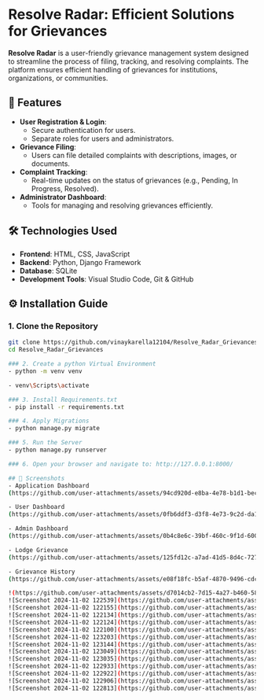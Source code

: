 
# Resolve Radar: Efficient Solutions for Grievances

**Resolve Radar** is a user-friendly grievance management system designed to streamline the process of filing, tracking, and resolving complaints. The platform ensures efficient handling of grievances for institutions, organizations, or communities.

## 🚀 Features

- **User Registration & Login**:
  - Secure authentication for users.
  - Separate roles for users and administrators.
- **Grievance Filing**:
  - Users can file detailed complaints with descriptions, images, or documents.
- **Complaint Tracking**:
  - Real-time updates on the status of grievances (e.g., Pending, In Progress, Resolved).
- **Administrator Dashboard**:
  - Tools for managing and resolving grievances efficiently.
## 🛠️ Technologies Used

- **Frontend**: HTML, CSS, JavaScript
- **Backend**: Python, Django Framework
- **Database**: SQLite
- **Development Tools**: Visual Studio Code, Git & GitHub


## ⚙️ Installation Guide

### 1. Clone the Repository
```bash
git clone https://github.com/vinaykarella12104/Resolve_Radar_Grievances.git
cd Resolve_Radar_Grievances

### 2. Create a python Virtual Environment
- python -m venv venv

- venv\Scripts\activate

### 3. Install Requirements.txt
- pip install -r requirements.txt

### 4. Apply Migrations
- python manage.py migrate

### 5. Run the Server
- python manage.py runserver

### 6. Open your browser and navigate to: http://127.0.0.1:8000/

## 📸 Screenshots
- Application Dashboard
(https://github.com/user-attachments/assets/94cd920d-e8ba-4e78-b1d1-bec8b83de083)

- User Dashboard
(https://github.com/user-attachments/assets/0fb6ddf3-d3f8-4e73-9c2d-da1f9e3e5e76)

- Admin Dashboard
(https://github.com/user-attachments/assets/0b4c8e6c-39bf-460c-9f1d-6007e49e8fbd)

- Lodge Grievance
(https://github.com/user-attachments/assets/125fd12c-a7ad-41d5-8d4c-72798c95ec0c)

- Grievance History
(https://github.com/user-attachments/assets/e08f18fc-b5af-4870-9496-cdc241815bb2)

!(https://github.com/user-attachments/assets/d7014cb2-7d15-4a27-b460-583151924a21)
![Screenshot 2024-11-02 122539](https://github.com/user-attachments/assets/e89579bd-d4fd-4073-8716-84149caecc59)
![Screenshot 2024-11-02 122155](https://github.com/user-attachments/assets/f79f3798-97a3-462d-88fa-dea5fe671802)
![Screenshot 2024-11-02 122134](https://github.com/user-attachments/assets/4c8132c3-2746-4869-ba43-539ba56a5045)
![Screenshot 2024-11-02 122124](https://github.com/user-attachments/assets/d89476f5-13b0-4b69-90b8-1d12093072e3)
![Screenshot 2024-11-02 122100](https://github.com/user-attachments/assets/a8e3ce15-d940-4c90-b66a-7e7ec4a9d143)
![Screenshot 2024-11-02 123203](https://github.com/user-attachments/assets/3073f401-180f-45e9-8dc3-cfcf9e949e05)
![Screenshot 2024-11-02 123144](https://github.com/user-attachments/assets/5daa79d2-2d8e-4a8e-ace5-07dbb36e9e72)
![Screenshot 2024-11-02 123049](https://github.com/user-attachments/assets/edda3e25-c6af-409d-8800-3484e9c951aa)
![Screenshot 2024-11-02 123035](https://github.com/user-attachments/assets/b182b682-b37b-4485-bf87-f00e2865985a)
![Screenshot 2024-11-02 122933](https://github.com/user-attachments/assets/235ae87a-e22c-47a1-931c-4bc49ef67de8)
![Screenshot 2024-11-02 122922](https://github.com/user-attachments/assets/b0a87ed6-cf09-4db3-abfb-58c45bff3d45)
![Screenshot 2024-11-02 122906](https://github.com/user-attachments/assets/8074f765-dbe3-4eae-a147-c82e8091668e)
![Screenshot 2024-11-02 122813](https://github.com/user-attachments/assets/9ec2c812-1706-4a5c-880c-1dc705149d5a)
